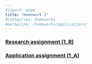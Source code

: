 ```yaml
---
#layout: page
title: "Homework 1"
#categories: homeworks
#permalink: /homeworks/applications/
---
```

[<h3>Research assignment (1_R)</h3>](1_R)

[<h3>Application assignment (1_A)</h3>](1_A)

